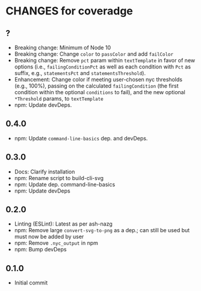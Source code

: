 # CHANGES for coveradge

## ?

- Breaking change: Minimum of Node 10
- Breaking change: Change `color` to `passColor` and add `failColor`
- Breaking change: Remove `pct` param within `textTemplate` in favor of
    new options (i.e., `failingConditionPct` as well as each condition
    with `Pct` as suffix, e.g., `statementsPct` and `statementsThreshold`).
- Enhancement: Change color if meeting user-chosen nyc thresholds (e.g.,
    100%), passing on the calculated `failingCondition` (the first
    condition within the optional `conditions` to fail), and the new
    optional `*Threshold` params, to `textTemplate`
- npm: Update devDeps.

## 0.4.0

- npm: Update `command-line-basics` dep. and devDeps.

## 0.3.0

- Docs: Clarify installation
- npm: Rename script to build-cli-svg
- npm: Update dep. command-line-basics
- npm: Update devDeps

## 0.2.0

- Linting (ESLint): Latest as per ash-nazg
- npm: Remove large `convert-svg-to-png` as a dep.; can still be used
  but must now be added by user
- npm: Remove `.nyc_output` in npm
- npm: Bump devDeps

## 0.1.0

- Initial commit
